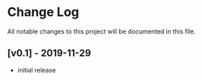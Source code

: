 
# Change Log
All notable changes to this project will be documented in this file.
 
## [v0.1] - 2019-11-29

* initial release
 
